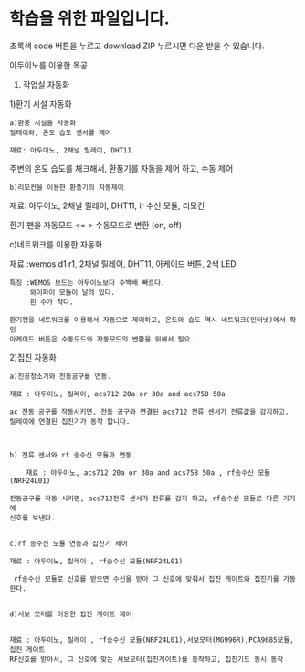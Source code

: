 # 학습을 위한 파일입니다.

초록색 code 버튼을 누르고 download ZIP 누르시면 다운 받을 수 있습니다.



아두이노를 이용한 목공 


1. 작업실 자동화

 1)환기 시설 자동화 
	
	a)환풍 시설을 자동화
	릴레이와, 온도 습도 센서를 제어 

    재료: 아두이노, 2채널 릴레이, DHT11

  주변의 온도 습도를 채크해서, 환풍기를 자동을 제어 하고, 수동 제어 
  
	b)리모컨을 이용한 환풍기의 자동제어
  
   재료: 아두이노, 2채널 릴레이, DHT11, ir 수신 모듈, 리모컨
   
   환기 팬을 자동모드 <= > 수동모드로 변환 (on, off)
   
   
   c)네트워크를 이용한 자동화 
   
   재료 :wemos d1 r1, 2채널 릴레이, DHT11, 아케이드 버튼, 2색 LED
   
    특징 :WEMOS 보드는 아두이노보다 수백배 빠르다.
	     와이파이 모듈이 달려 있다. 
		 핀 수가 작다. 
	
	환기팬을 네트워크를 이용해서 자동으로 제어하고, 온도와 습도 역시 네트워크(인터넷)에서 확인
	아케이드 버튼은 수동모드와 자동모드의 변환을 위해서 필요. 
   
   
   
   2)집진 자동화 
   
    a)진공청소기와 전동공구를 연동. 
	
	재료 : 아두이노, 릴레이, acs712 20a or 30a and acs758 50a

	ac 전동 공구를 작동시키면, 전동 공구와 연결된 acs712 전류 센서가 전류값을 감지하고.
	릴레이에 연결된 집진기가 동작 합니다. 
	
	
	
	b) 전류 센서와 rf 송수신 모듈과 연동.
	
		재료 : 아두이노, acs712 20a or 30a and acs758 50a , rf송수신 모듈(NRF24L01)
	
	전동공구를 작동 시키면, acs712전류 센서가 전류를 감지 하고, rf송수신 모듈로 다른 기기에 
	신호를 보낸다. 
	
	
	c)rf 송수신 모듈 연동과 집진기 제어
	
	재료 : 아두이노, 릴레이 , rf송수신 모듈(NRF24L01)
	
	 rf송수신 모듈로 신호를 받으면 수신을 받아 그 신호에 맞춰서 집진 게이트와 집진기를 가동한다. 
	 
	 
	d)서보 모터를 이용한 집진 게이트 제어
	
	
	재료 : 아두이노, 릴레이 , rf송수신 모듈(NRF24L01),서보모터(MG996R),PCA9685모듈, 집진 게이트		
	RF신호를 받아서, 그 신호에 맞는 서보모터(집진게이트)를 동작하고, 집진기도 동시 동작

	

 
   

	
	
   

